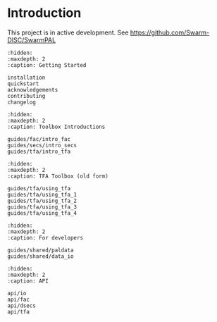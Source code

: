 # Introduction

This project is in active development. See <https://github.com/Swarm-DISC/SwarmPAL>

```{toctree}
:hidden:
:maxdepth: 2
:caption: Getting Started

installation
quickstart
acknowledgements
contributing
changelog
```

```{toctree}
:hidden:
:maxdepth: 2
:caption: Toolbox Introductions

guides/fac/intro_fac
guides/secs/intro_secs
guides/tfa/intro_tfa
```

```{toctree}
:hidden:
:maxdepth: 2
:caption: TFA Toolbox (old form)

guides/tfa/using_tfa
guides/tfa/using_tfa_1
guides/tfa/using_tfa_2
guides/tfa/using_tfa_3
guides/tfa/using_tfa_4
```

```{toctree}
:hidden:
:maxdepth: 2
:caption: For developers

guides/shared/paldata
guides/shared/data_io
```

```{toctree}
:hidden:
:maxdepth: 2
:caption: API

api/io
api/fac
api/dsecs
api/tfa
```
